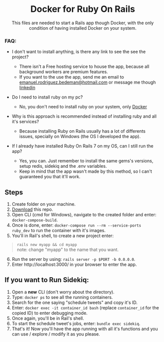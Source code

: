 <h1 align="center">Docker for Ruby On Rails</h1>

<p align="center">This files are needed to start a Rails app though Docker, with the only condition of having installed Docker on your system.</p>

<h3>FAQ:</h3>

* I don't want to install anything, is there any link to see the see the project?
  * There isn't a Free hosting service to house the app, because all background workers are premium features.
  * If you want to the use the app, send me an email to emanuel.rodriguez.bedeman@hotmail.com or message me though [linkedin](https://www.linkedin.com/in/emanuel-rodriguez-bedeman/)

* Do I need to install ruby on my pc?
  * No, you don't need to install ruby on your system, only [Docker](https://www.docker.com/)
  
* Why is this approach is recommended instead of installing ruby and all it's services?
  * Because installing Ruby on Rails usually has a lot of differents issues, specially on Windows (the OS I developed the app).

* If I already have installed Ruby On Rails 7 on my OS, can I still run the app?
  * Yes, you can. Just remember to install the same gems's versions, setup redis, sidekiq and the .env variables.
  * Keep in mind that the app wasn't made by this method, so I can't guaranteed you that it'll work.

<h2>Steps</h2>

1. Create folder on your machine.
2. [Download](https://github.com/EmanuelRodriguezBedeman/Docker-ScheduleTweets/archive/refs/heads/main.zip) this repo.
3. Open CLI (cmd for Windows), navigate to the created folder and enter: `docker-compose-build`.
4. Once is done, enter: `docker-compose run --rm --service-ports ruby_dev` to run the container with it's images.
5. You'll in Rail's shell, to create a new project enter: 
> `rails new myapp && cd myapp`\
> note: change "myapp" to the name that you want.
6. Run the server by using: `rails server -p $PORT -b 0.0.0.0`.
7. Enter http://localhost:3000/ in your browser to enter the app.

<h2>If you want to Run Sidekiq:</h2>

1. Open a **new** CLI (don't worry about the directory).
2. Type: `docker ps` to see all the running containers.
3. Search for the one saying "schedule tweets" and copy it's ID.
4. Enter: `docker exec -it container_id bash` (replace `container_id` for the copied ID) to enter debugging mode.
5. Once again, you'll be in Rail's shell.
6. To start the schedule tweet's jobs, enter: `bundle exec sidekiq`.
7. That's it! Now you'll have the app running with all it's functions and you can use / explore / modify it as you please.
